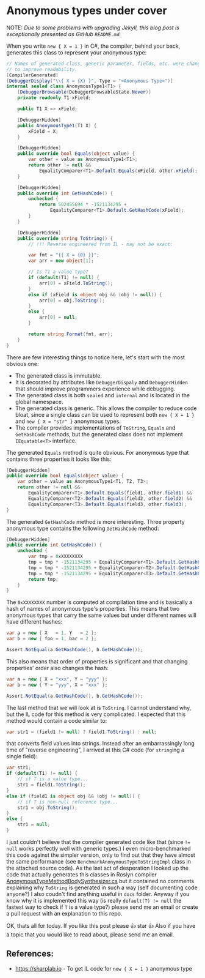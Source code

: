 

# Anonymous types under cover

NOTE: _Due to some problems with upgrading Jekyll, this blog post is exceptionally
presented as GitHub `README.md`._

When you write `new { X = 1 }` in C#, 
the compiler, behind your back, generates this class to represent your anonymous type:
```cs
// Names of generated class, generic parameter, fields, etc. were changed
// to improve readability.
[CompilerGenerated]
[DebuggerDisplay("\\{ X = {X} }", Type = "<Anonymous Type>")]
internal sealed class AnonymousType1<T1> {
    [DebuggerBrowsable(DebuggerBrowsableState.Never)]
    private readonly T1 xField;

    public T1 X => xField;

    [DebuggerHidden]
    public AnonymousType1(T1 X) {
        xField = X;
    }

    [DebuggerHidden]
    public override bool Equals(object value) {
        var other = value as AnonymousType1<T1>;
        return other != null &&
            EqualityComparer<T1>.Default.Equals(xField, other.xField);
    }

    [DebuggerHidden]
    public override int GetHashCode() {
        unchecked {
            return 502455694 * -1521134295 +
                EqualityComparer<T1>.Default.GetHashCode(xField);
        }
    }

    [DebuggerHidden]
    public override string ToString() {
        // !!! Reverse engineered from IL - may not be exact:

        var fmt = "{{ X = {0} }}";
        var arr = new object[1];

        // Is T1 a value type?
        if (default(T1) != null) {
            arr[0] = xField.ToString();
        }
        else if (xField is object obj && (obj != null)) {
            arr[0] = obj.ToString();
        }
        else {
            arr[0] = null;
        }

        return string.Format(fmt, arr);
    }
}
```
There are few interesting things to notice here, let's start with the most obvious one:

* The generated class is immutable.
* It is decorated by attributes like `DebuggerDispaly` and `DebuggerHidden` that
 should improve programmers experience while debugging.
* The generated class is both `sealed` and `internal` and is located in the global namespace.
* The generated class is generic. This allows the compiler to reduce code bloat, since a single class
 can be used to represent both `new { X = 1 }` and `new { X = "str" }` anonymous types.
* The compiler provides implementations of `ToString`, `Equals` and `GetHashCode` methods, but
 the generated class does not implement `IEquatable<T>` interface.

The generated `Equals` method is quite obvious. For anonymous type that contains three properties it
looks like this:
```cs
[DebuggerHidden]
public override bool Equals(object value) {
    var other = value as AnonymousType1<T1, T2, T3>;
    return other != null &&
        EqualityComparer<T1>.Default.Equals(field1, other.field1) &&
        EqualityComparer<T2>.Default.Equals(field2, other.field2) &&
        EqualityComparer<T3>.Default.Equals(field3, other.field3);
}
```

The generated `GetHashCode` method is more interesting.
Three property anonymous type contains the following `GetHashCode` method:
```cs
[DebuggerHidden]
public override int GetHashCode() {
    unchecked {
        var tmp = 0xXXXXXXXX 
        tmp = tmp * -1521134295 + EqualityComparer<T1>.Default.GetHashCode(field1);
        tmp = tmp * -1521134295 + EqualityComparer<T2>.Default.GetHashCode(field2);
        tmp = tmp * -1521134295 + EqualityComparer<T3>.Default.GetHashCode(field3);
        return tmp;
    }
}

```
The `0xXXXXXXXX` number is computed at compilation time and is basically a hash of names of anonymous type's properties.
This means that two anonymous types that carry the same values but under different names will have
different hashes:
```cs
var a = new { X   = 1, Y   = 2 };
var b = new { foo = 1, bar = 2 };

Assert.NotEqual(a.GetHashCode(), b.GetHashCode());
```
This also means that order of properties is significant and that changing properties' order also changes the hash:
```cs
var a = new { X = "xxx", Y = "yyy" };
var b = new { Y = "yyy", X = "xxx" };

Assert.NotEqual(a.GetHashCode(), b.GetHashCode());
```

The last method that we will look at is `ToString`. I cannot understand why, but the IL code
for this method is very complicated. I expected that this method would contain a code similar to:
```cs
var str1 = (field1 != null) ? field1.ToString() : null;
```
that converts field values into strings. 
Instead after an embarrassingly long time of "reverse engineering",
I arrived at this C# code (for `string`ing a single field):
```cs
var str1;
if (default(T1) != null) {
    // if T is a value type...
    str1 = field1.ToString();
}
else if (field1 is object obj && (obj != null)) {
    // if T is non-null reference type...
    str1 = obj.ToString();
}
else {
    str1 = null;
}
```
I just couldn't believe that the compiler generated code like that (since `!= null` works perfectly well with generic types.)
I even micro-benchmarked this code against the simpler version, only to find out that they have almost the same performance
(see `BenchmarkAnonymousTypeToStringImpl` class in the attached source code).
As the last act of desperation I looked up the code that actually generates this classes in Roslyn compiler
[AnonymousTypeMethodBodySynthesizer.cs](https://github.com/dotnet/roslyn/blob/14e0068d9d529ade86c0ed1544477a221809d0e0/src/Compilers/CSharp/Portable/Compiler/AnonymousTypeMethodBodySynthesizer.cs)
but it contained no comments explaining why `ToString` is generated in such a way (self documenting code anyone?)
I also coudn't find anything useful in `docs` folder. Anyway if you know why it is implemented this way (is really `default(T) != null` the fastest
way to check if `T` is a value type?) please send me an email or create a pull request with an explanation to this repo.

OK, thats all for today. If you like this post please :+1: star :+1:
Also if you have a topic that you would like to read about, please send me an email.


## References:

* https://sharplab.io - To get IL code for `new { X = 1 }` anonymous type

